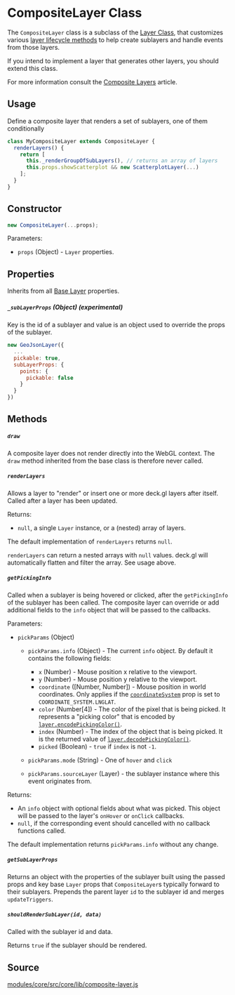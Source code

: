 # CompositeLayer Class

The `CompositeLayer` class is a subclass of the [Layer Class](/docs/api-reference/layer.md), that customizes various [layer lifecycle methods](/docs/developer-guide/layer-lifecycle.md) to help create sublayers and handle events from those layers.

If you intend to implement a layer that generates other layers, you should extend this class.

For more information consult the [Composite Layers](/docs/developer-guide/composite-layers.md) article.


## Usage

Define a composite layer that renders a set of sublayers, one of them conditionally

```js
class MyCompositeLayer extends CompositeLayer {
  renderLayers() {
    return [
      this._renderGroupOfSubLayers(), // returns an array of layers
      this.props.showScatterplot && new ScatterplotLayer(...)
    ];
  }
}
```


## Constructor

```js
new CompositeLayer(...props);
```

Parameters:

* `props` (Object) - `Layer` properties.


## Properties

Inherits from all [Base Layer](/docs/api-reference/layer.md) properties.

##### `_subLayerProps` (Object) (experimental)

Key is the id of a sublayer and value is an object used to override the props of the sublayer.

```js
new GeoJsonLayer({
  ...
  pickable: true,
  subLayerProps: {
    points: {
      pickable: false
    }
  }
})
```


## Methods

##### `draw`

A composite layer does not render directly into the WebGL context. The `draw` method inherited from the base class is therefore never called.

##### `renderLayers`

Allows a layer to "render" or insert one or more deck.gl layers after itself.
Called after a layer has been updated.

Returns:

* `null`, a single `Layer` instance, or a (nested) array of layers.

The default implementation of `renderLayers` returns `null`.

`renderLayers` can return a nested arrays with `null` values. deck.gl will automatically flatten and filter the array. See usage above.


##### `getPickingInfo`

Called when a sublayer is being hovered or clicked, after the `getPickingInfo`
of the sublayer has been called.
The composite layer can override or add additional fields to the `info` object
that will be passed to the callbacks.

Parameters:

* `pickParams` (Object)
  + `pickParams.info` (Object) - The current `info` object. By default it contains the
  following fields:

    - `x` (Number) - Mouse position x relative to the viewport.
    - `y` (Number) - Mouse position y relative to the viewport.
    - `coordinate` ([Number, Number]) - Mouse position in world coordinates. Only applies if the
      [`coordinateSystem`](/docs/api-reference/layer.md#-projectionmode-number-optional-)
      prop is set to `COORDINATE_SYSTEM.LNGLAT`.
    - `color` (Number[4]) - The color of the pixel that is being picked. It represents a
      "picking color" that is encoded by
      [`layer.encodePickingColor()`](/docs/api-reference/layer.md#-encodepickingcolor-).
    - `index` (Number) - The index of the object that is being picked. It is the returned
      value of
      [`layer.decodePickingColor()`](/docs/api-reference/layer.md#-decodepickingcolor-).
    - `picked` (Boolean) - `true` if `index` is not `-1`.
  + `pickParams.mode` (String) - One of `hover` and `click`
  + `pickParams.sourceLayer` (Layer) - the sublayer instance where this event originates from.

Returns:

* An `info` object with optional fields about what was picked. This object will be passed to the layer's `onHover` or `onClick` callbacks.
* `null`, if the corresponding event should cancelled with no callback functions called.

The default implementation returns `pickParams.info` without any change.


##### `getSubLayerProps`

Returns an object with the properties of the sublayer built using the passed props and
key base `Layer` props that `CompositeLayer`s typically forward to their sublayers.
Prepends the parent layer `id` to the sublayer id and merges `updateTriggers`.

##### `shouldRenderSubLayer(id, data)`

Called with the sublayer id and data.

Returns `true` if the sublayer should be rendered.


## Source

[modules/core/src/core/lib/composite-layer.js](https://github.com/uber/deck.gl/blob/master/modules/core/src/lib/composite-layer.js)

